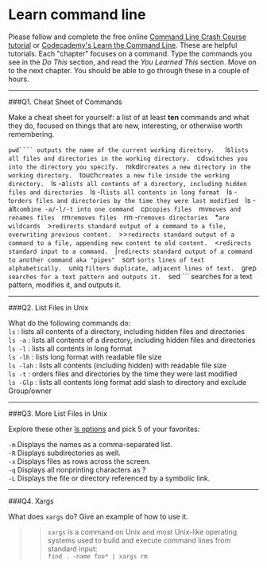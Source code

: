 # Learn command line

Please follow and complete the free online [Command Line Crash Course
tutorial](https://web.archive.org/web/20160708171659/http://cli.learncodethehardway.org/book/) or [Codecademy's Learn the Command Line](https://www.codecademy.com/learn/learn-the-command-line). These are helpful tutorials. Each "chapter" focuses on a command. Type the commands you see in the _Do This_ section, and read the _You Learned This_ section. Move on to the next chapter. You should be able to go through these in a couple of hours.

---

###Q1.  Cheat Sheet of Commands  

Make a cheat sheet for yourself: a list of at least **ten** commands and what they do, focused on things that are new, interesting, or otherwise worth remembering.

```pwd```` outputs the name of the current working directory.  
```ls``` lists all files and directories in the working directory.  
```cd``` switches you into the directory you specify.  
```mkdir``` creates a new directory in the working directory.  
```touch``` creates a new file inside the working directory.  
```ls -a``` lists all contents of a directory, including hidden files and directories  
```ls -l``` lists all contents in long format  
```ls -t``` orders files and directories by the time they were last modified  
```ls -alt``` combine -a/-l/-t into one command  
```cp``` copies files  
```mv``` moves and renames files  
```rm``` removes files  
```rm -r``` removes directories  
```*``` are wildcards  
```>``` redirects standard output of a command to a file, overwriting previous content.  
```>>``` redirects standard output of a command to a file, appending new content to old content.  
```<``` redirects standard input to a command.  
```|``` redirects standard output of a command to another command aka "pipes"  
```sort ``` sorts lines of text alphabetically.  
```uniq ``` filters duplicate, adjacent lines of text.  
```grep ``` searches for a text pattern and outputs it.  
```sed ``` searches for a text pattern, modifies it, and outputs it.  

---

###Q2.  List Files in Unix   

What do the following commands do:  
`ls`  : lists all contents of a directory, including hidden files and directories  
`ls -a`  : lists all contents of a directory, including hidden files and directories  
`ls -l`  : lists all contents in long format  
`ls -lh`  :  lists long format with readable file size  
`ls -lah`  : lists all contents (including hidden) with readable file size  
`ls -t`  : orders files and directories by the time they were last modified  
`ls -Glp`  : lists all contents long format add slash to directory and exclude Group/owner  

---

###Q3.  More List Files in Unix  

Explore these other [ls options](http://www.techonthenet.com/unix/basic/ls.php) and pick 5 of your favorites:

`-m` 	Displays the names as a comma-separated list.  
`-R` 	Displays subdirectories as well.  
`-x` 	Displays files as rows across the screen.  
`-q` 	Displays all nonprinting characters as ?  
`-L` 	Displays the file or directory referenced by a symbolic link.  

---

###Q4.  Xargs   

What does `xargs` do? Give an example of how to use it.

> > `xargs` is a command on Unix and most Unix-like operating systems used to build and execute command lines from standard input:  
`find . -name foo* | xargs rm`
